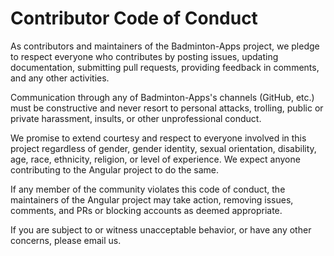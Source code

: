 # Contributor Code of Conduct

As contributors and maintainers of the Badminton-Apps project, we pledge to respect everyone who contributes by posting issues, updating documentation, submitting pull requests, providing feedback in comments, and any other activities.

Communication through any of Badminton-Apps's channels (GitHub, etc.) must be constructive and never resort to personal attacks, trolling, public or private harassment, insults, or other unprofessional conduct.

We promise to extend courtesy and respect to everyone involved in this project regardless of gender, gender identity, sexual orientation, disability, age, race, ethnicity, religion, or level of experience. We expect anyone contributing to the Angular project to do the same.

If any member of the community violates this code of conduct, the maintainers of the Angular project may take action, removing issues, comments, and PRs or blocking accounts as deemed appropriate.

If you are subject to or witness unacceptable behavior, or have any other concerns, please email us.